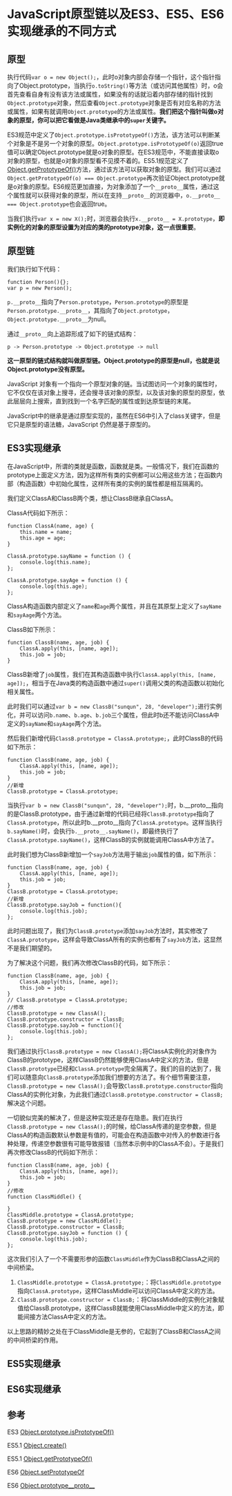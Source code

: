 # JavaScript原型链以及ES3、ES5、ES6实现继承的不同方式

## 原型

执行代码`var o = new Object();`，此时o对象内部会存储一个指针，这个指针指向了Object.prototype，当执行`o.toString()`等方法（或访问其他属性）时，o会首先查看自身有没有该方法或属性，如果没有的话就沿着内部存储的指针找到`Object.prototype`对象，然后查看`Object.prototype`对象是否有对应名称的方法或属性，如果有就调用`Object.prototype`的方法或属性。**我们把这个指针叫做o对象的原型，你可以把它看做是Java类继承中的`super`关键字。**

ES3规范中定义了`Object.prototype.isPrototypeOf()`方法，该方法可以判断某个对象是不是另一个对象的原型。`Object.prototype.isPrototypeOf(o)`返回true值可以确定Object.prototype就是o对象的原型。在ES3规范中，不能直接读取o对象的原型，也就是o对象的原型看不见摸不着的。ES5.1规范定义了[Object.getPrototypeOf()](https://developer.mozilla.org/en-US/docs/Web/JavaScript/Reference/Global_Objects/Object/getPrototypeOf)方法，通过该方法可以获取对象的原型。我们可以通过`Object.getPrototypeOf(o) === Object.prototype`再次验证Object.prototype就是o对象的原型。ES6规范更加直接，为对象添加了一个`__proto__`属性，通过这个属性就可以获得对象的原型，所以在支持`__proto__`的浏览器中，`o.__proto__ === Object.prototype`也会返回true。

当我们执行`var x = new X();`时，浏览器会执行`x.__proto__ = X.prototype`，**即实例化的对象的原型设置为对应的类的prototype对象，这一点很重要**。

## 原型链

我们执行如下代码：
```
function Person(){};
var p = new Person();
```

`p.__proto__`指向了`Person.prototype`，`Person.prototype`的原型是`Person.prototype.__proto__`，其指向了`Object.prototype`，`Object.prototype.__proto__`为null。

通过`__proto__`向上追踪形成了如下的链式结构：
```
p -> Person.prototype -> Object.prototype -> null
```

**这一原型的链式结构就叫做原型链。Object.prototype的原型是null，也就是说Object.prototype没有原型。**

JavaScript 对象有一个指向一个原型对象的链。当试图访问一个对象的属性时，它不仅仅在该对象上搜寻，还会搜寻该对象的原型，以及该对象的原型的原型，依此层层向上搜索，直到找到一个名字匹配的属性或到达原型链的末尾。

JavaScript中的继承是通过原型实现的，虽然在ES6中引入了class关键字，但是它只是原型的语法糖，JavaScript 仍然是基于原型的。

## ES3实现继承

在JavaScript中，所谓的类就是函数，函数就是类。一般情况下，我们在函数的prototype上面定义方法，因为这样所有类的实例都可以公用这些方法；在函数内部（构造函数）中初始化属性，这样所有类的实例的属性都是相互隔离的。

我们定义ClassA和ClassB两个类，想让ClassB继承自ClassA。

ClassA代码如下所示：
```
function ClassA(name, age) {
    this.name = name;
    this.age = age;
}

ClassA.prototype.sayName = function () {
    console.log(this.name);
};

ClassA.prototype.sayAge = function () {
    console.log(this.age);
};
```

ClassA构造函数内部定义了`name`和`age`两个属性，并且在其原型上定义了`sayName`和`sayAage`两个方法。

ClassB如下所示：
```
function ClassB(name, age, job) {
    ClassA.apply(this, [name, age]);
    this.job = job;
}
```
ClassB新增了`job`属性，我们在其构造函数中执行`ClassA.apply(this, [name, age]);`，相当于在Java类的构造函数中通过`super()`调用父类的构造函数以初始化相关属性。

此时我们可以通过`var b = new ClassB("sunqun", 28, "developer");`进行实例化，并可以访问`b.name`、`b.age`、`b.job`三个属性，但此时b还不能访问ClassA中定义的`sayName`和`sayAage`两个方法。

然后我们新增代码`ClassB.prototype = ClassA.prototype;`，此时ClassB的代码如下所示：
```
function ClassB(name, age, job) {
    ClassA.apply(this, [name, age]);
    this.job = job;
}
//新增
ClassB.prototype = ClassA.prototype;
```

当执行`var b = new ClassB("sunqun", 28, "developer");`时，b.__proto__指向的是ClassB.prototype，由于通过新增的代码已经将`ClassB.prototype`指向了`ClassA.prototype`，所以此时b.__proto__指向了`ClassA.prototype`。这样当执行`b.sayName()`时，会执行`b.__proto__.sayName()`，即最终执行了`ClassA.prototype.sayName()`，这样ClassB的实例就能调用ClassA中方法了。

此时我们想为ClassB新增加一个`sayJob`方法用于输出`job`属性的值，如下所示：

```
function ClassB(name, age, job) {
    ClassA.apply(this, [name, age]);
    this.job = job;
}
ClassB.prototype = ClassA.prototype;
//新增
ClassB.prototype.sayJob = function(){
    console.log(this.job);
};
```

此时问题出现了，我们为`ClassB.prototype`添加`sayJob`方法时，其实修改了`ClassA.prototype`，这样会导致ClassA所有的实例也都有了`sayJob`方法，这显然不是我们期望的。

为了解决这个问题，我们再次修改ClassB的代码，如下所示：
```
function ClassB(name, age, job) {
    ClassA.apply(this, [name, age]);
    this.job = job;
}
// ClassB.prototype = ClassA.prototype;
//修改
ClassB.prototype = new ClassA();
ClassB.prototype.constructor = ClassB;
ClassB.prototype.sayJob = function(){
    console.log(this.job);
};
```

我们通过执行`ClassB.prototype = new ClassA();`将ClassA实例化的对象作为ClassB的prototype，这样ClassB仍然能够使用ClassA中定义的方法，但是`ClassB.prototype`已经和`ClassA.prototype`完全隔离了。我们的目的达到了，我们可以随意向`ClassB.prototype`添加我们想要的方法了。有个细节需要注意，`ClassB.prototype = new ClassA();`会导致`ClassB.prototype.constructor`指向ClassA的实例化对象，为此我们通过`ClassB.prototype.constructor = ClassB;`解决这个问题。

一切貌似完美的解决了，但是这种实现还是存在隐患。我们在执行`ClassB.prototype = new ClassA();`的时候，给ClassA传递的是空参数，但是ClassA的构造函数默认参数是有值的，可能会在构造函数中对传入的参数进行各种处理，传递空参数很有可能导致报错（当然本示例中的ClassA不会）。于是我们再次修改ClassB的代码如下所示：
```
function ClassB(name, age, job) {
    ClassA.apply(this, [name, age]);
    this.job = job;
}
//修改
function ClassMiddle() {

}
ClassMiddle.prototype = ClassA.prototype;
ClassB.prototype = new ClassMiddle();
ClassB.prototype.constructor = ClassB;
ClassB.prototype.sayJob = function () {
    console.log(this.job);
};
```

这次我们引入了一个不需要形参的函数`ClassMiddle`作为ClassB和ClassA之间的中间桥梁。
 1. `ClassMiddle.prototype = ClassA.prototype;`：将`ClassMiddle.prototype`指向`ClassA.prototype`，这样ClassMiddle可以访问ClassA中定义的方法。
 2. `ClassB.prototype.constructor = ClassB;`：将ClassMiddle的实例化对象赋值给ClassB.prototype，这样ClassB就能使用ClassMiddle中定义的方法，即能间接方法ClassA中定义的方法。

以上思路的精妙之处在于ClassMiddle是无参的，它起到了ClassB和ClassA之间的中间桥梁的作用。

## ES5实现继承

## ES6实现继承

## 参考
ES3 [Object.prototype.isPrototypeOf()](https://developer.mozilla.org/en-US/docs/Web/JavaScript/Reference/Global_Objects/Object/isPrototypeOf)

ES5.1 [Object.create()](https://developer.mozilla.org/en-US/docs/Web/JavaScript/Reference/Global_Objects/Object/create)

ES5.1 [Object.getPrototypeOf()](https://developer.mozilla.org/en-US/docs/Web/JavaScript/Reference/Global_Objects/Object/getPrototypeOf)

ES6 [Object.setPrototypeOf](https://developer.mozilla.org/en-US/docs/Web/JavaScript/Reference/Global_Objects/Object/setPrototypeOf)

ES6 [Object.prototype__proto__](https://developer.mozilla.org/en-US/docs/Web/JavaScript/Reference/Global_Objects/Object/proto)

